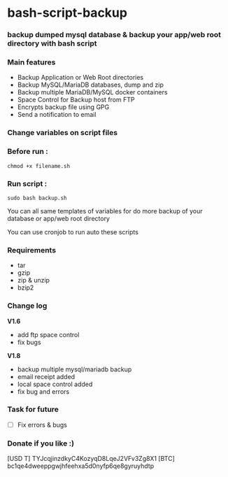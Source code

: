 # bash-script-backup
### backup dumped mysql database  &amp; backup your app/web root directory with bash script

### Main features

 - Backup Application or Web Root directories 
 - Backup MySQL/MariaDB databases, dump and zip
 - Backup multiple MariaDB/MySQL docker containers
 - Space Control for Backup host from FTP
 - Encrypts backup file using GPG
 - Send a notification to email
   
### Change variables on script files

### Before run :
```
chmod +x filename.sh
```
### Run script : 
```
sudo bash backup.sh
```

You can all same templates of variables for do more backup of your database or app/web root directory

You can use cronjob to run auto these scripts

### Requirements

- tar
- gzip 
- zip & unzip
- bzip2


### Change log

**V1.6**
- add ftp space control
- fix bugs

**V1.8**
- backup multiple mysql/mariadb backup
- email receipt added
- local space control added
- fix bug and errors

### Task for future

- [ ] Fix errors & bugs

### Donate if you like :)
[USD T] TYJcqjinzdkyC4KozyqD8LqeJ2VFv3Zg8X1
[BTC] bc1qe4dweeppgwjhfeehxa5d0nyfp6qe8gyruyhdtp


